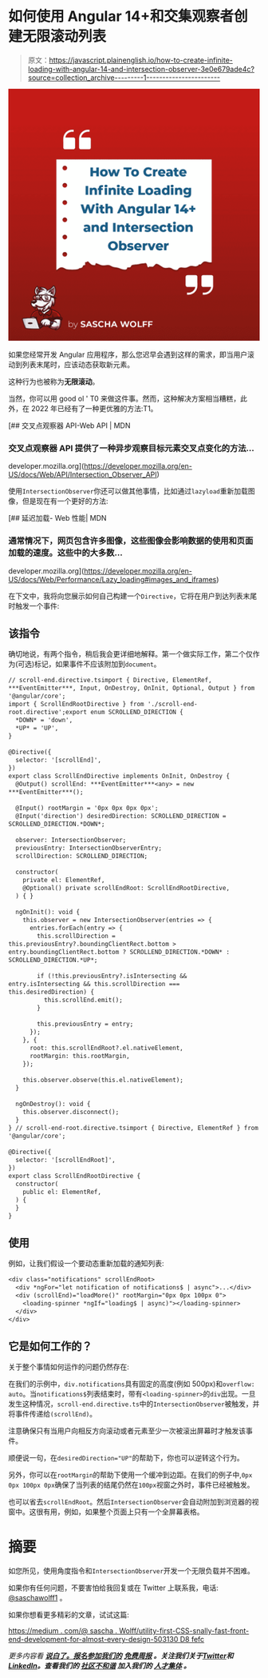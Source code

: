 # 如何使用 Angular 14+和交集观察者创建无限滚动列表

> 原文：<https://javascript.plainenglish.io/how-to-create-infinite-loading-with-angular-14-and-intersection-observer-3e0e679ade4c?source=collection_archive---------1----------------------->

![](img/134804bc08b2133d3117b60b9a168384.png)

如果您经常开发 Angular 应用程序，那么您迟早会遇到这样的需求，即当用户滚动到列表末尾时，应该动态获取新元素。

这种行为也被称为**无限滚动**。

当然，你可以用 good ol ' T0 来做这件事。然而，这种解决方案相当糟糕，此外，在 2022 年已经有了一种更优雅的方法:T1。

[](https://developer.mozilla.org/en-US/docs/Web/API/Intersection_Observer_API) [## 交叉点观察器 API-Web API | MDN

### 交叉点观察器 API 提供了一种异步观察目标元素交叉点变化的方法…

developer.mozilla.org](https://developer.mozilla.org/en-US/docs/Web/API/Intersection_Observer_API) 

使用`IntersectionObserver`你还可以做其他事情，比如通过`lazyload`重新加载图像，但是现在有一个更好的方法:

[](https://developer.mozilla.org/en-US/docs/Web/Performance/Lazy_loading#images_and_iframes) [## 延迟加载- Web 性能| MDN

### 通常情况下，网页包含许多图像，这些图像会影响数据的使用和页面加载的速度。这些中的大多数…

developer.mozilla.org](https://developer.mozilla.org/en-US/docs/Web/Performance/Lazy_loading#images_and_iframes) 

在下文中，我将向您展示如何自己构建一个`Directive`，它将在用户到达列表末尾时触发一个事件:

## 该指令

确切地说，有两个指令，稍后我会更详细地解释。第一个做实际工作，第二个仅作为(可选)标记，如果事件不应该附加到`document`。

```
// scroll-end.directive.tsimport { Directive, ElementRef, ***EventEmitter***, Input, OnDestroy, OnInit, Optional, Output } from '@angular/core';
import { ScrollEndRootDirective } from './scroll-end-root.directive';export enum SCROLLEND_DIRECTION {
  *DOWN* = 'down',
  *UP* = 'UP',
}

@Directive({
  selector: '[scrollEnd]',
})
export class ScrollEndDirective implements OnInit, OnDestroy {
  @Output() scrollEnd: ***EventEmitter***<any> = new ***EventEmitter***();

  @Input() rootMargin = '0px 0px 0px 0px';
  @Input('direction') desiredDirection: SCROLLEND_DIRECTION = SCROLLEND_DIRECTION.*DOWN*;

  observer: IntersectionObserver;
  previousEntry: IntersectionObserverEntry;
  scrollDirection: SCROLLEND_DIRECTION;

  constructor(
    private el: ElementRef,
    @Optional() private scrollEndRoot: ScrollEndRootDirective,
  ) { }

  ngOnInit(): void {
    this.observer = new IntersectionObserver(entries => {
      entries.forEach(entry => {
        this.scrollDirection = this.previousEntry?.boundingClientRect.bottom > entry.boundingClientRect.bottom ? SCROLLEND_DIRECTION.*DOWN* : SCROLLEND_DIRECTION.*UP*;

        if (!this.previousEntry?.isIntersecting && entry.isIntersecting && this.scrollDirection === this.desiredDirection) {
          this.scrollEnd.emit();
        }

        this.previousEntry = entry;
      });
    }, {
      root: this.scrollEndRoot?.el.nativeElement,
      rootMargin: this.rootMargin,
    });

    this.observer.observe(this.el.nativeElement);
  }

  ngOnDestroy(): void {
    this.observer.disconnect();
  }
} // scroll-end-root.directive.tsimport { Directive, ElementRef } from '@angular/core';

@Directive({
  selector: '[scrollEndRoot]',
})
export class ScrollEndRootDirective {
  constructor(
    public el: ElementRef,
  ) {
  }
}
```

## 使用

例如，让我们假设一个要动态重新加载的通知列表:

```
<div class="notifications" scrollEndRoot>
  <div *ngFor="let notification of notifications$ | async">...</div>
  <div (scrollEnd)="loadMore()" rootMargin="0px 0px 100px 0">
    <loading-spinner *ngIf="loading$ | async)"></loading-spinner>
  </div>
</div>
```

## 它是如何工作的？

关于整个事情如何运作的问题仍然存在:

在我们的示例中，`div.notifications`具有固定的高度(例如 500px)和`overflow: auto`。当`notifications$`列表结束时，带有`<loading-spinner>`的`div`出现。一旦发生这种情况，`scroll-end.directive.ts`中的`IntersectionObserver`被触发，并将事件传递给`(scrollEnd)`。

注意确保只有当用户向相反方向滚动或者元素至少一次被滚出屏幕时才触发该事件。

顺便说一句，在`desiredDirection="UP"`的帮助下，你也可以逆转这个行为。

另外，你可以在`rootMargin`的帮助下使用一个缓冲到边距。在我们的例子中,`0px 0px 100px 0px`确保了当列表的结尾仍然在`100px`视窗之外时，事件已经被触发。

也可以省去`scrollEndRoot`。然后`IntersectionObserver`会自动附加到浏览器的视窗中。这很有用，例如，如果整个页面上只有一个全屏幕表格。

# 摘要

如您所见，使用角度指令和`IntersectionObserver`开发一个无限负载并不困难。

如果你有任何问题，不要害怕给我回复或在 Twitter 上联系我，电话: [@saschawolff1](http://twitter.com/saschawolff1) 。

如果你想看更多精彩的文章，试试这篇:

[https://medium . com/@ sascha . Wolff/utility-first-CSS-snally-fast-front-end-development-for-almost-every-design-503130 D8 fefc](https://medium.com/@sascha.wolff/utility-first-css-ridiculously-fast-front-end-development-for-almost-every-design-503130d8fefc)

*更多内容看* [***说白了。报名参加我们的***](https://plainenglish.io/) **[***免费周报***](http://newsletter.plainenglish.io/) *。关注我们关于*[***Twitter***](https://twitter.com/inPlainEngHQ)*和*[***LinkedIn***](https://www.linkedin.com/company/inplainenglish/)*。查看我们的* [***社区不和谐***](https://discord.gg/GtDtUAvyhW) *加入我们的* [***人才集体***](https://inplainenglish.pallet.com/talent/welcome) *。***